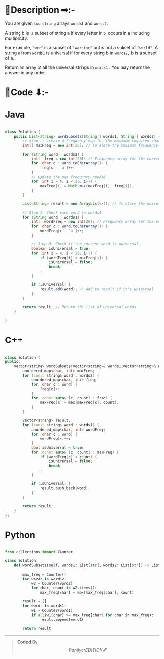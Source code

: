 # 📍Description ➡:-
<!-- Describe your first thoughts on how to solve this problem. -->
You are given `two string` arrays `words1` and `words2.`

A string b is` a` subset of string a if every letter in `b `occurs in a including multiplicity.

For example, `"wrr"` is a subset of `"warrior"` but is not a subset of `"world"`.
A string a from `words1` is universal if for every string b in `words2,` b is a subset of a.

Return an array of all the universal strings in `words1.` You may return the answer in any order.



# 📝Code ⬇:-



# Java
```java []

class Solution {
    public List<String> wordSubsets(String[] words1, String[] words2) {
        // Step 1: Create a frequency map for the maximum required characters from words2
        int[] maxFreq = new int[26]; // To store the maximum frequency of each character

        for (String word : words2) {
            int[] freq = new int[26]; // Frequency array for the current word
            for (char c : word.toCharArray()) {
                freq[c - 'a']++;
            }
            // Update the max frequency needed
            for (int i = 0; i < 26; i++) {
                maxFreq[i] = Math.max(maxFreq[i], freq[i]);
            }
        }

        List<String> result = new ArrayList<>(); // To store the universal words

        // Step 2: Check each word in words1
        for (String word : words1) {
            int[] wordFreq = new int[26]; // Frequency array for the current word
            for (char c : word.toCharArray()) {
                wordFreq[c - 'a']++;
            }

            // Step 3: Check if the current word is universal
            boolean isUniversal = true;
            for (int i = 0; i < 26; i++) {
                if (wordFreq[i] < maxFreq[i]) {
                    isUniversal = false;
                    break;
                }
            }

            if (isUniversal) {
                result.add(word); // Add to result if it's universal
            }
        }

        return result; // Return the list of universal words
    }

}

```

# C++
``` cpp []

class Solution {
public:
    vector<string> wordSubsets(vector<string>& words1,vector<string>& words2) {
        unordered_map<char, int> maxFreq;
        for (const string& word : words2) {
            unordered_map<char, int> freq;
            for (char c : word) {
                freq[c]++;
            }
            for (const auto& [c, count] : freq) {
                maxFreq[c] = max(maxFreq[c], count);
            }
        }

        vector<string> result;
        for (const string& word : words1) {
            unordered_map<char, int> wordFreq;
            for (char c : word) {
                wordFreq[c]++;
            }
            bool isUniversal = true;
            for (const auto& [c, count] : maxFreq) {
                if (wordFreq[c] < count) {
                    isUniversal = false;
                    break;
                }
            }

            if (isUniversal) {
                result.push_back(word);
            }
        }

        return result; 
    }
};
```

# Python
``` python []

from collections import Counter

class Solution:
    def wordSubsets(self, words1: List[str], words2: List[str]) -> List[str]:
        
        max_freq = Counter()
        for word2 in words2:
            w2 = Counter(word2)
            for char, count in w2.items():
                max_freq[char] = max(max_freq[char], count)

        result = []
        for word1 in words1:
            w1 = Counter(word1)
            if all(w1[char] >= max_freq[char] for char in max_freq):
                result.append(word1)

        return result 
```

---

>    **Coded** By $$Panjiyar EDITION 🖋  $$

               
